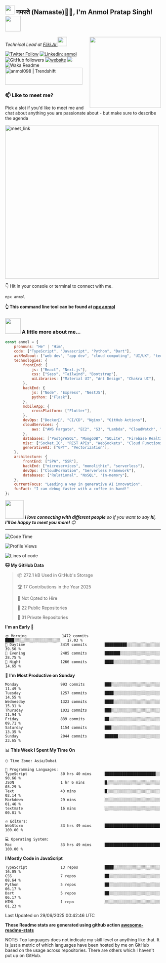  <h2><img src="https://emojis.slackmojis.com/emojis/images/1531849430/4246/blob-sunglasses.gif?1531849430" width="30"/> नमस्ते (Namaste)🙏🏻, I'm Anmol Pratap Singh! <img src="https://media.giphy.com/media/12oufCB0MyZ1Go/giphy.gif" width="50"></h2>
<img align='right' src="https://media.giphy.com/media/M9gbBd9nbDrOTu1Mqx/giphy.gif" width="230">
<p><em>Technical Lead at <a href="https://fliki.ai/">Fliki.AI
</a><img src="https://media.giphy.com/media/WUlplcMpOCEmTGBtBW/giphy.gif" width="30"> 
</em></p>

[![Twitter Follow](https://img.shields.io/twitter/follow/misteranmol?label=Follow)](https://twitter.com/intent/follow?screen_name=misteranmol)
[![Linkedin: anmol](https://img.shields.io/badge/-anmol-blue?style=flat-square&logo=Linkedin&logoColor=white&link=https://www.linkedin.com/in/anmol-p-singh/)](https://www.linkedin.com/in/anmol098/)
![GitHub followers](https://img.shields.io/github/followers/anmol098?label=Follow&style=social)
[![website](https://img.shields.io/badge/Website-46a2f1.svg?&style=flat-square&logo=Google-Chrome&logoColor=white&link=https://anmolsingh.me/)](https://anmolsingh.me/)
![](https://visitor-badge.glitch.me/badge?page_id=anmol098.anmol098)
![Waka Readme](https://github.com/anmol098/anmol098/workflows/Waka%20Readme/badge.svg)
<a href="https://trendshift.io/developers/2235" target="_blank"><img src="https://trendshift.io/api/badge/developers/2235" alt="anmol098 | Trendshift" style="width: 250px; height: 55px;" width="250" height="55"/></a>

### 📫 Like to meet me?

Pick a slot if you'd like to meet me and chat about anything you are passionate about - but make sure to describe the agenda

<a href="https://calendly.com/anmol098/30min" target="_blank"><img width="498" alt="meet_link" src="https://user-images.githubusercontent.com/15426564/144297439-f530f383-e73e-41e0-9914-a9b7d3f432e5.png"></a>

👇 Hit in your console or terminal to connect with me.

```bash
npx anmol
```
**👆 This command line tool can be found at [npx anmol](https://github.com/anmol098/npx_card)**

### <img src="https://media.giphy.com/media/VgCDAzcKvsR6OM0uWg/giphy.gif" width="50"> A little more about me...  

```javascript
const anmol = {
    pronouns: "He" | "Him",
    code: ["TypeScript", "Javascript", "Python", "Dart"],
    askMeAbout: ["web dev", "app dev", "cloud computing", "UI/UX", "tech trends"],
    technologies: {
        frontEnd: {
            js: ["React", "Next.js"],
            css: ["Sass", "Tailwind", "Bootstrap"],
            uiLibraries: ["Material UI", "Ant Design", "Chakra UI"],
        },
        backEnd: {
            js: ["Node", "Express", "NestJS"],
            python: ["Flask"],
        },
        mobileApp: {
            crossPlatform: ["Flutter"],
        },
        devOps: ["Docker🐳", "CI/CD", "Nginx", "GitHub Actions"],
        cloudServices: {
            aws: ["AWS Fargate", "EC2", "S3", "Lambda", "CloudWatch", "RDS"],
        },
        databases: ["PostgreSQL", "MongoDB", "SQLite", "Firebase Realtime DB", "redis"],
        misc: ["Socket.IO", "REST APIs", "WebSockets", "Cloud Functions"],
        generativeAI: ["GPT", "Vectorization"],
    },
    architecture: {
        frontEnd: ["SPA", "SSR"],
        backEnd: ["microservices", "monolithic", "serverless"],
        devOps: ["CloudFormation", "Serverless Framework"],
        databases: ["Relational", "NoSQL", "In-memory"],
    },
    currentFocus: "Leading a way in generative AI innovation",
    funFact: "I can debug faster with a coffee in hand!"
};
```

<img src="https://media.giphy.com/media/LnQjpWaON8nhr21vNW/giphy.gif" width="60"> <em><b>I love connecting with different people</b> so if you want to say <b>hi, I'll be happy to meet you more!</b> 😊</em>

---
<!--START_SECTION:waka-->
![Code Time](http://img.shields.io/badge/Code%20Time-4%2C452%20hrs%206%20mins-blue)

![Profile Views](http://img.shields.io/badge/Profile%20Views-788-blue)

![Lines of code](https://img.shields.io/badge/From%20Hello%20World%20I%27ve%20Written-7.5%20million%20lines%20of%20code-blue)

**🐱 My GitHub Data** 

> 📦 272.1 kB Used in GitHub's Storage 
 > 
> 🏆 17 Contributions in the Year 2025
 > 
> 🚫 Not Opted to Hire
 > 
> 📜 22 Public Repositories 
 > 
> 🔑 31 Private Repositories 
 > 
**I'm an Early 🐤** 

```text
🌞 Morning                1472 commits        ████░░░░░░░░░░░░░░░░░░░░░   17.03 % 
🌆 Daytime                3419 commits        ██████████░░░░░░░░░░░░░░░   39.56 % 
🌃 Evening                2485 commits        ███████░░░░░░░░░░░░░░░░░░   28.75 % 
🌙 Night                  1266 commits        ████░░░░░░░░░░░░░░░░░░░░░   14.65 % 
```
📅 **I'm Most Productive on Sunday** 

```text
Monday                   993 commits         ███░░░░░░░░░░░░░░░░░░░░░░   11.49 % 
Tuesday                  1257 commits        ████░░░░░░░░░░░░░░░░░░░░░   14.55 % 
Wednesday                1323 commits        ████░░░░░░░░░░░░░░░░░░░░░   15.31 % 
Thursday                 1032 commits        ███░░░░░░░░░░░░░░░░░░░░░░   11.94 % 
Friday                   839 commits         ██░░░░░░░░░░░░░░░░░░░░░░░   09.71 % 
Saturday                 1154 commits        ███░░░░░░░░░░░░░░░░░░░░░░   13.35 % 
Sunday                   2044 commits        ██████░░░░░░░░░░░░░░░░░░░   23.65 % 
```


📊 **This Week I Spent My Time On** 

```text
🕑︎ Time Zone: Asia/Dubai

💬 Programming Languages: 
TypeScript               30 hrs 40 mins      ███████████████████████░░   90.66 % 
JSON                     1 hr 6 mins         █░░░░░░░░░░░░░░░░░░░░░░░░   03.29 % 
Text                     43 mins             █░░░░░░░░░░░░░░░░░░░░░░░░   02.14 % 
Markdown                 29 mins             ░░░░░░░░░░░░░░░░░░░░░░░░░   01.46 % 
textmate                 16 mins             ░░░░░░░░░░░░░░░░░░░░░░░░░   00.81 % 

🔥 Editors: 
WebStorm                 33 hrs 49 mins      █████████████████████████   100.00 % 

💻 Operating System: 
Mac                      33 hrs 49 mins      █████████████████████████   100.00 % 
```

**I Mostly Code in JavaScript** 

```text
TypeScript               13 repos            ████░░░░░░░░░░░░░░░░░░░░░   16.05 % 
CSS                      7 repos             ██░░░░░░░░░░░░░░░░░░░░░░░   08.64 % 
Python                   5 repos             ██░░░░░░░░░░░░░░░░░░░░░░░   06.17 % 
Dart                     5 repos             ██░░░░░░░░░░░░░░░░░░░░░░░   06.17 % 
HTML                     1 repo              ░░░░░░░░░░░░░░░░░░░░░░░░░   01.23 % 
```




 Last Updated on 29/06/2025 00:42:46 UTC
<!--END_SECTION:waka-->

**These Readme stats are generated using github action [awesome-readme-stats](https://github.com/anmol098/waka-readme-stats)**

NOTE: Top languages does not indicate my skill level or anything like that. It is just a metric of which languages have been hosted by me on GitHub based on the usage across repositories. There are others which I haven't put up on GitHub.
